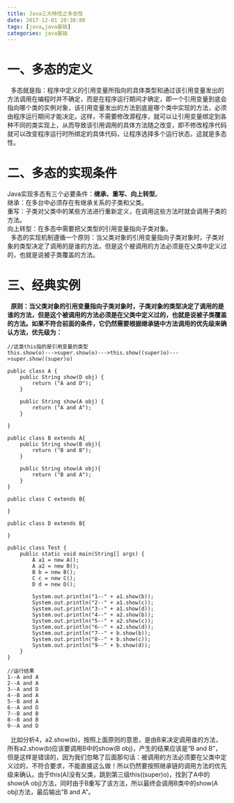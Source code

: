 ```yaml
---
title: Java三大特性之多态性  
date: 2017-12-01 20:38:00  
tags: [java,java基础]    
categories: java基础  
---
```

# 一、多态的定义
&nbsp;&nbsp;多态就是指：程序中定义的引用变量所指向的具体类型和通过该引用变量发出的方法调用在编程时并不确定，而是在程序运行期间才确定，即一个引用变量到底会指向哪个类的实例对象，该引用变量发出的方法到底是哪个类中实现的方法，必须由程序运行期间才能决定。这样，不需要修改源程序，就可以让引用变量绑定到各种不同的类实现上，从而导致该引用调用的具体方法随之改变，即不修改程序代码就可以改变程序运行时所绑定的具体代码，让程序选择多个运行状态，这就是多态性。  
# 二、多态的实现条件
Java实现多态有三个必要条件：**继承、重写、向上转型**。  
继承：在多台中必须存在有继承关系的子类和父类。  
重写：子类对父类中的某些方法进行重新定义，在调用这些方法时就会调用子类的方法。  
向上转型：在多态中需要把父类型的引用变量指向子类对象。  
&nbsp;&nbsp;多态的实现机制遵循一个原则：当父类对象的引用变量指向子类对象时，子类对象的类型决定了调用的是谁的方法，但是这个被调用的方法必须是在父类中定义过的，也就是说被子类覆盖的方法。  
# 三、经典实例
&nbsp;&nbsp;**原则：当父类对象的引用变量指向子类对象时，子类对象的类型决定了调用的是谁的方法，但是这个被调用的方法必须是在父类中定义过的，也就是说被子类覆盖的方法。如果不符合前面的条件，它仍然需要根据继承链中方法调用的优先级来确认方法，优先级为：**
```
//这类this指的是引用变量的类型
this.show(o)--->super.show(o)--->this.show((super)o)--->super.show((super)o)
```

```
public class A {
    public String show(D obj) {
        return ("A and D");
    }

    public String show(A obj) {
        return ("A and A");
    } 

}

public class B extends A{
    public String show(B obj){
        return ("B and B");
    }
    
    public String show(A obj){
        return ("B and A");
    } 
}

public class C extends B{

}

public class D extends B{

}

public class Test {
    public static void main(String[] args) {
        A a1 = new A();
        A a2 = new B();
        B b = new B();
        C c = new C();
        D d = new D();
        
        System.out.println("1--" + a1.show(b));
        System.out.println("2--" + a1.show(c));
        System.out.println("3--" + a1.show(d));
        System.out.println("4--" + a2.show(b));
        System.out.println("5--" + a2.show(c));
        System.out.println("6--" + a2.show(d));
        System.out.println("7--" + b.show(b));
        System.out.println("8--" + b.show(c));
        System.out.println("9--" + b.show(d));      
    }
}

//运行结果
1--A and A
2--A and A
3--A and D
4--B and A
5--B and A
6--A and D
7--B and B
8--B and B
9--A and D
```
&nbsp;&nbsp;比如分析4，a2.show(b)，按照上面原则的意思，是由B来决定调用谁的方法，所有a2.show(b)应该要调用B中的show(B obj)，产生的结果应该是“B and B”，但是这样是错误的，因为我们忽略了后面那句话：被调用的方法必须要在父类中定义过的，不符合要求，不能直接这么做！所以仍然要按照继承链的调用方法的优先级来确认。由于this(A)没有父类，跳到第三级this((super)o)，找到了A中的show(A obj)方法，同时由于B重写了该方法，所以最终会调用B类中的show(A obj)方法，最后输出“B and A”。
